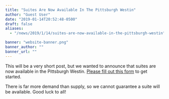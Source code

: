 ```yaml
---
title: "Suites Are Now Available In The Pittsburgh Westin"
author: "Guest User"
date: "2019-01-14T20:52:48-0500"
draft: false
aliases:
  - "/news/2019/1/14/suites-are-now-available-in-the-pittsburgh-westin"

banner: "website-banner.png"
banner_author: ""
banner_url: ""
---
```


This will be a very short post, but we wanted to announce that suites are now available in the Pittsburgh Westin. [Please fill out this form](https://docs.google.com/forms/d/e/1FAIpQLSeQhOKYgyQsjzmfAV_Nny3bN2BOPb2I2SuGtwLp51YdZVHvcQ/viewform) to get started.

There is far more demand than supply, so we cannot guarantee a suite will be available. Good luck to all!
